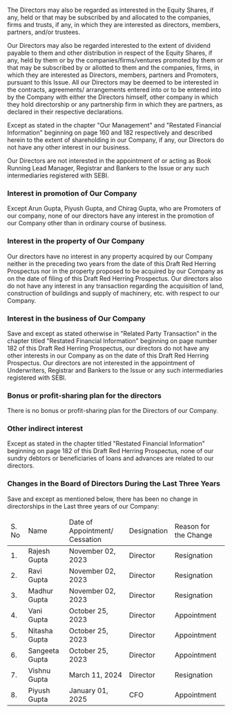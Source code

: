 The Directors may also be regarded as interested in the Equity Shares, if any, held or that may be subscribed by and allocated to the companies, firms and trusts, if any, in which they are interested as directors, members, partners, and/or trustees.

Our Directors may also be regarded interested to the extent of dividend payable to them and other distribution in respect of the Equity Shares, if any, held by them or by the companies/firms/ventures promoted by them or that may be subscribed by or allotted to them and the companies, firms, in which they are interested as Directors, members, partners and Promoters, pursuant to this Issue. All our Directors may be deemed to be interested in the contracts, agreements/ arrangements entered into or to be entered into by the Company with either the Directors himself, other company in which they hold directorship or any partnership firm in which they are partners, as declared in their respective declarations.

Except as stated in the chapter "Our Management" and "Restated Financial Information" beginning on page 160 and 182 respectively and described herein to the extent of shareholding in our Company, if any, our Directors do not have any other interest in our business.

Our Directors are not interested in the appointment of or acting as Book Running Lead Manager, Registrar and Bankers to the Issue or any such intermediaries registered with SEBI.

### Interest in promotion of Our Company

Except Arun Gupta, Piyush Gupta, and Chirag Gupta, who are Promoters of our company, none of our directors have any interest in the promotion of our Company other than in ordinary course of business.

### Interest in the property of Our Company

Our directors have no interest in any property acquired by our Company neither in the preceding two years from the date of this Draft Red Herring Prospectus nor in the property proposed to be acquired by our Company as on the date of filing of this Draft Red Herring Prospectus. Our directors also do not have any interest in any transaction regarding the acquisition of land, construction of buildings and supply of machinery, etc. with respect to our Company.

### Interest in the business of Our Company

Save and except as stated otherwise in "Related Party Transaction" in the chapter titled "Restated Financial Information" beginning on page number 182 of this Draft Red Herring Prospectus, our directors do not have any other interests in our Company as on the date of this Draft Red Herring Prospectus. Our directors are not interested in the appointment of Underwriters, Registrar and Bankers to the Issue or any such intermediaries registered with SEBI.

### Bonus or profit-sharing plan for the directors

There is no bonus or profit-sharing plan for the Directors of our Company.

### Other indirect interest

Except as stated in the chapter titled "Restated Financial Information" beginning on page 182 of this Draft Red Herring Prospectus, none of our sundry debtors or beneficiaries of loans and advances are related to our directors.

### Changes in the Board of Directors During the Last Three Years

Save and except as mentioned below, there has been no change in directorships in the Last three years of our Company:

<table><thead><tr><td>S. No</td><td>Name</td><td>Date of Appointment/ Cessation</td><td>Designation</td><td>Reason for the Change</td></tr></thead><tbody><tr><td>1.</td><td>Rajesh Gupta</td><td>November 02, 2023</td><td>Director</td><td>Resignation</td></tr><tr><td>2.</td><td>Ravi Gupta</td><td>November 02, 2023</td><td>Director</td><td>Resignation</td></tr><tr><td>3.</td><td>Madhur Gupta</td><td>November 02, 2023</td><td>Director</td><td>Resignation</td></tr><tr><td>4.</td><td>Vani Gupta</td><td>October 25, 2023</td><td>Director</td><td>Appointment</td></tr><tr><td>5.</td><td>Nitasha Gupta</td><td>October 25, 2023</td><td>Director</td><td>Appointment</td></tr><tr><td>6.</td><td>Sangeeta Gupta</td><td>October 25, 2023</td><td>Director</td><td>Appointment</td></tr><tr><td>7.</td><td>Vishnu Gupta</td><td>March 11, 2024</td><td>Director</td><td>Resignation</td></tr><tr><td>8.</td><td>Piyush Gupta</td><td>January 01, 2025</td><td>CFO</td><td>Appointment</td></tr></tbody></table>